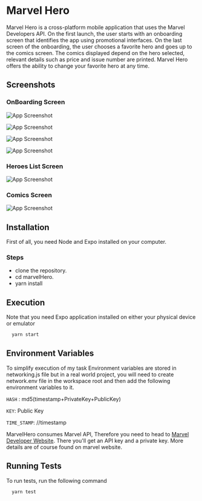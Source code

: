 
# Marvel Hero

Marvel Hero is a cross-platform mobile application that uses the Marvel Developers API. On the first launch, the user starts with an onboarding screen that identifies the app using promotional interfaces. On the last screen of the onboarding, the user chooses a favorite hero and goes up to the comics screen. The comics displayed depend on the hero selected, relevant details such as price and issue number are printed. Marvel Hero offers the ability to change your favorite hero at any time.


  
## Screenshots
### OnBoarding Screen


![App Screenshot](https://user-images.githubusercontent.com/63839876/122284542-9a825f00-cee5-11eb-8223-448ab2ddfa10.png)

![App Screenshot](https://user-images.githubusercontent.com/63839876/122284559-a0784000-cee5-11eb-883f-40f1f231a8dd.png)

![App Screenshot](https://user-images.githubusercontent.com/63839876/122284625-af5ef280-cee5-11eb-9a2e-4cc39ed357e3.png)

![App Screenshot](https://user-images.githubusercontent.com/63839876/122284664-b980f100-cee5-11eb-8b2c-7cf486049683.png)

 ### Heroes List Screen

 ![App Screenshot](https://user-images.githubusercontent.com/63839876/122284687-c00f6880-cee5-11eb-9775-1988eee63de8.png)

 ### Comics Screen

 ![App Screenshot](https://user-images.githubusercontent.com/63839876/122285086-2f855800-cee6-11eb-93b3-abf473fa10ae.png)

## Installation 

First of all, you need Node and Expo installed on your computer.

 ### Steps 
  - clone the repository.
  - cd marvelHero.
  - yarn install

## Execution
 Note that you need Expo application installed on either your physical device or emulator

```bash
  yarn start 
```
    
## Environment Variables

 To simplify execution of my task Environment variables are stored in networking.js file but in a real world project, you will need to create network.env file in the workspace root and then add the following environment variables to it.

`HASH` : md5(timestamp+PrivateKey+PublicKey)

`KEY`: Public Key

`TIME_STAMP`: //timestamp

 MarvelHero consumes Marvel API, Therefore you need to head to [Marvel Developer Website](https://developer.marvel.com/). There you'll get an API key and a private key. More details are of course found on marvel website.

  
## Running Tests

To run tests, run the following command

```bash
  yarn test
```

  